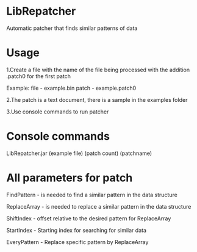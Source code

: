 # LibRepatcher
Automatic patcher that finds similar patterns of data
# Usage

1.Create a file with the name of the file being processed with the addition .patch0 for the first patch

Example: file - example.bin patch - example.patch0

2.The patch is a text document, there is a sample in the examples folder

3.Use console commands to run patcher

# Console commands

LibRepatcher.jar (example file) (patch count) (patchname)

# All parameters for patch

FindPattern - is needed to find a similar pattern in the data structure

ReplaceArray - is needed to replace a similar pattern in the data structure

ShiftIndex - offset relative to the desired pattern for ReplaceArray

StartIndex - Starting index for searching for similar data

EveryPattern - Replace specific pattern by ReplaceArray
